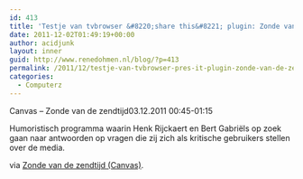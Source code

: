 ```yaml
---
id: 413
title: 'Testje van tvbrowser &#8220;share this&#8221; plugin: Zonde van de zendtijd (Canvas)'
date: 2011-12-02T01:49:19+00:00
author: acidjunk
layout: inner
guid: http://www.renedohmen.nl/blog/?p=413
permalink: /2011/12/testje-van-tvbrowser-pres-it-plugin-zonde-van-de-zendtijd-canvas/
categories:
  - Computerz
---
```

Canvas &#8211; Zonde van de zendtijd03.12.2011 00:45-01:15
  
Humoristisch programma waarin Henk Rijckaert en Bert Gabriëls op zoek gaan naar antwoorden op vragen die zij zich als kritische gebruikers stellen over de media.

via [Zonde van de zendtijd (Canvas)](http://www.canvas.be/).